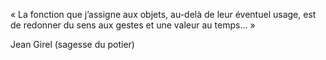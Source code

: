 « La fonction que j’assigne aux objets, au-delà de leur éventuel usage, est de redonner du sens aux gestes et une valeur au temps… »

Jean Girel (sagesse du potier)
